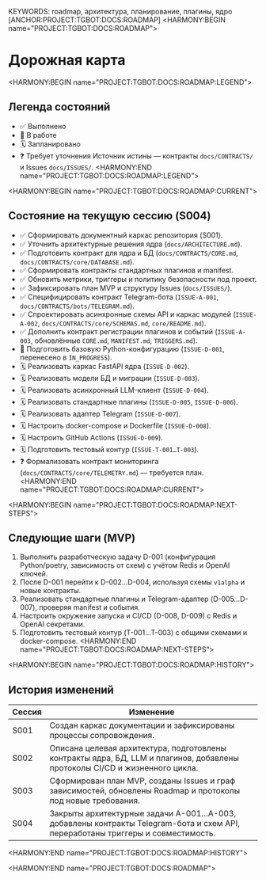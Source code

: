 KEYWORDS: roadmap, архитектура, планирование, плагины, ядро
[ANCHOR:PROJECT:TGBOT:DOCS:ROADMAP]
<HARMONY:BEGIN name="PROJECT:TGBOT:DOCS:ROADMAP">
# Дорожная карта

<HARMONY:BEGIN name="PROJECT:TGBOT:DOCS:ROADMAP:LEGEND">
## Легенда состояний
- ✅ Выполнено
- 🚧 В работе
- 🗓 Запланировано
- ❓ Требует уточнения
Источник истины — контракты `docs/CONTRACTS/` и Issues `docs/ISSUES/`.
<HARMONY:END name="PROJECT:TGBOT:DOCS:ROADMAP:LEGEND">

<HARMONY:BEGIN name="PROJECT:TGBOT:DOCS:ROADMAP:CURRENT">
## Состояние на текущую сессию (S004)
- ✅ Сформировать документный каркас репозитория (S001).
- ✅ Уточнить архитектурные решения ядра (`docs/ARCHITECTURE.md`).
- ✅ Подготовить контракт для ядра и БД (`docs/CONTRACTS/CORE.md`, `docs/CONTRACTS/core/DATABASE.md`).
- ✅ Сформировать контракты стандартных плагинов и manifest.
- ✅ Обновить метрики, триггеры и политику безопасности под проект.
- ✅ Зафиксировать план MVP и структуру Issues (`docs/ISSUES/`).
- ✅ Специфицировать контракт Telegram-бота (`ISSUE-A-001`, `docs/CONTRACTS/bots/TELEGRAM.md`).
- ✅ Спроектировать асинхронные схемы API и каркас модулей (`ISSUE-A-002`, `docs/CONTRACTS/core/SCHEMAS.md`, `core/README.md`).
- ✅ Дополнить контракт регистрации плагинов и событий (`ISSUE-A-003`, обновлённые `CORE.md`, `MANIFEST.md`, `TRIGGERS.md`).
- 🚧 Подготовить базовую Python-конфигурацию (`ISSUE-D-001`, перенесено в `IN_PROGRESS`).
- 🗓 Реализовать каркас FastAPI ядра (`ISSUE-D-002`).
- 🗓 Реализовать модели БД и миграции (`ISSUE-D-003`).
- 🗓 Реализовать асинхронный LLM-клиент (`ISSUE-D-004`).
- 🗓 Реализовать стандартные плагины (`ISSUE-D-005`, `ISSUE-D-006`).
- 🗓 Реализовать адаптер Telegram (`ISSUE-D-007`).
- 🗓 Настроить docker-compose и Dockerfile (`ISSUE-D-008`).
- 🗓 Настроить GitHub Actions (`ISSUE-D-009`).
- 🗓 Подготовить тестовый контур (`ISSUE-T-001…T-003`).
- ❓ Формализовать контракт мониторинга (`docs/CONTRACTS/core/TELEMETRY.md`) — требуется план.
<HARMONY:END name="PROJECT:TGBOT:DOCS:ROADMAP:CURRENT">

<HARMONY:BEGIN name="PROJECT:TGBOT:DOCS:ROADMAP:NEXT-STEPS">
## Следующие шаги (MVP)
1. Выполнить разработческую задачу D-001 (конфигурация Python/poetry, зависимость от схем) с учётом Redis и OpenAI ключей.
2. После D-001 перейти к D-002…D-004, используя схемы `v1alpha` и новые контракты.
3. Реализовать стандартные плагины и Telegram-адаптер (D-005…D-007), проверяя manifest и события.
4. Настроить окружение запуска и CI/CD (D-008, D-009) с Redis и OpenAI секретами.
5. Подготовить тестовый контур (T-001…T-003) с общими схемами и docker-compose.
<HARMONY:END name="PROJECT:TGBOT:DOCS:ROADMAP:NEXT-STEPS">

<HARMONY:BEGIN name="PROJECT:TGBOT:DOCS:ROADMAP:HISTORY">
## История изменений
| Сессия | Изменение |
|--------|-----------|
| S001 | Создан каркас документации и зафиксированы процессы сопровождения. |
| S002 | Описана целевая архитектура, подготовлены контракты ядра, БД, LLM и плагинов, добавлены протоколы CI/CD и жизненного цикла. |
| S003 | Сформирован план MVP, созданы Issues и граф зависимостей, обновлены Roadmap и протоколы под новые требования. |
| S004 | Закрыты архитектурные задачи A-001…A-003, добавлены контракты Telegram-бота и схем API, переработаны триггеры и совместимость. |
<HARMONY:END name="PROJECT:TGBOT:DOCS:ROADMAP:HISTORY">

<HARMONY:END name="PROJECT:TGBOT:DOCS:ROADMAP">
